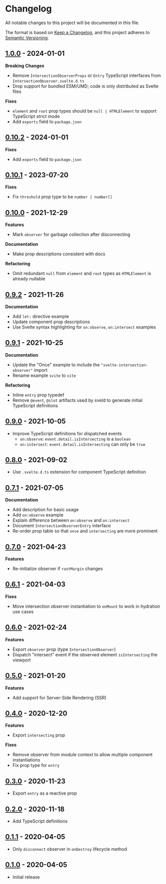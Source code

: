 # Changelog

All notable changes to this project will be documented in this file.

The format is based on [Keep a Changelog](https://keepachangelog.com/en/1.0.0/),
and this project adheres to [Semantic Versioning](https://semver.org/spec/v2.0.0.html).

## [1.0.0](https://github.com/metonym/svelte-intersection-observer/releases/tag/v1.0.0) - 2024-01-01

**Breaking Changes**

- Remove `IntersectionObserverProps` or `Entry` TypeScript interfaces from `IntersectionObserver.svelte.d.ts`
- Drop support for bundled ESM/UMD; code is only distributed as Svelte files

**Fixes**

- `element` and `root` prop types should be `null | HTMLElement` to support TypeScript strict mode
- Add `exports` field to `package.json`

## [0.10.2](https://github.com/metonym/svelte-intersection-observer/releases/tag/v0.10.2) - 2024-01-01

**Fixes**

- Add `exports` field to `package.json`

## [0.10.1](https://github.com/metonym/svelte-intersection-observer/releases/tag/v0.10.1) - 2023-07-20

**Fixes**

- Fix `threshold` prop type to be `number | number[]`

## [0.10.0](https://github.com/metonym/svelte-intersection-observer/releases/tag/v0.10.0) - 2021-12-29

**Features**

- Mark `observer` for garbage collection after disconnecting

**Documentation**

- Make prop descriptions consistent with docs

**Refactoring**

- Omit redundant `null` from `element` and `root` types as `HTMLElement` is already nullable

## [0.9.2](https://github.com/metonym/svelte-intersection-observer/releases/tag/v0.9.2) - 2021-11-26

**Documentation**

- Add `let:` directive example
- Update component prop descriptions
- Use Svelte syntax highlighting for `on:observe`, `on:intersect` examples

## [0.9.1](https://github.com/metonym/svelte-intersection-observer/releases/tag/v0.9.1) - 2021-10-25

**Documentation**

- Update the "Once" example to include the `"svelte-intersection-observer"` import
- Rename example `svite` to `vite`

**Refactoring**

- Inline `entry` prop typedef
- Remove `@event`, `@slot` artifacts used by sveld to generate initial TypeScript definitions

## [0.9.0](https://github.com/metonym/svelte-intersection-observer/releases/tag/v0.9.0) - 2021-10-05

- Improve TypeScript definitions for dispatched events
  - `on:observe`: `event.detail.isIntersecting` is a `boolean`
  - `on:intersect`: `event.detail.isIntersecting` can only be `true`

## [0.8.0](https://github.com/metonym/svelte-intersection-observer/releases/tag/v0.8.0) - 2021-09-02

- Use `.svelte.d.ts` extension for component TypeScript definition

## [0.7.1](https://github.com/metonym/svelte-intersection-observer/releases/tag/v0.7.1) - 2021-07-05

**Documentation**

- Add description for basic usage
- Add `on:observe` example
- Explain difference between `on:observe` and `on:intersect`
- Document `IntersectionObserverEntry` interface
- Re-order prop table so that `once` and `intersecting` are more prominent

## [0.7.0](https://github.com/metonym/svelte-intersection-observer/releases/tag/v0.7.0) - 2021-04-23

**Features**

- Re-initialize observer if `rootMargin` changes

## [0.6.1](https://github.com/metonym/svelte-intersection-observer/releases/tag/v0.6.1) - 2021-04-03

**Fixes**

- Move intersection observer instantiation to `onMount` to work in hydration use cases

## [0.6.0](https://github.com/metonym/svelte-intersection-observer/releases/tag/v0.6.0) - 2021-02-24

**Features**

- Export `observer` prop (type `IntersectionObserver`)
- Dispatch "intersect" event if the observed element `isIntersecting` the viewport

## [0.5.0](https://github.com/metonym/svelte-intersection-observer/releases/tag/v0.5.0) - 2021-01-20

**Features**

- Add support for Server-Side Rendering (SSR)

## [0.4.0](https://github.com/metonym/svelte-intersection-observer/releases/tag/v0.4.0) - 2020-12-20

**Features**

- Export `intersecting` prop

**Fixes**

- Remove observer from module context to allow multiple component instantiations
- Fix prop type for `entry`

## [0.3.0](https://github.com/metonym/svelte-intersection-observer/releases/tag/v0.3.0) - 2020-11-23

- Export `entry` as a reactive prop

## [0.2.0](https://github.com/metonym/svelte-intersection-observer/releases/tag/v0.2.0) - 2020-11-18

- Add TypeScript definitions

## [0.1.1](https://github.com/metonym/svelte-intersection-observer/releases/tag/v0.1.1) - 2020-04-05

- Only `disconnect` observer in `onDestroy` lifecycle method

## [0.1.0](https://github.com/metonym/svelte-intersection-observer/releases/tag/v0.1.0) - 2020-04-05

- Initial release
